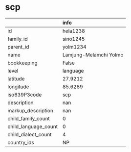 # scp
|                      | info                   |
|:---------------------|:-----------------------|
| id                   | hela1238               |
| family_id            | sino1245               |
| parent_id            | yolm1234               |
| name                 | Lamjung-Melamchi Yolmo |
| bookkeeping          | False                  |
| level                | language               |
| latitude             | 27.9212                |
| longitude            | 85.6289                |
| iso639P3code         | scp                    |
| description          | nan                    |
| markup_description   | nan                    |
| child_family_count   | 0                      |
| child_language_count | 0                      |
| child_dialect_count  | 4                      |
| country_ids          | NP                     |